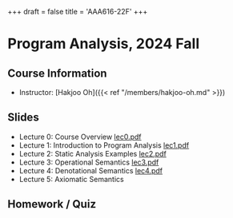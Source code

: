 +++
draft = false
title = 'AAA616-22F'
+++

# Program Analysis, 2024 Fall

## Course Information

- Instructor: [Hakjoo Oh]({{< ref "/members/hakjoo-oh.md" >}})

## Slides

- Lecture 0: Course Overview [lec0.pdf](./slides/lec0.pdf)
- Lecture 1: Introduction to Program Analysis [lec1.pdf](./slides/lec1.pdf)
- Lecture 2: Static Analysis Examples [lec2.pdf](./slides/lec2.pdf)
- Lecture 3: Operational Semantics [lec3.pdf](./slides/lec3.pdf)
- Lecture 4: Denotational Semantics [lec4.pdf](./slides/lec4.pdf)
- Lecture 5: Axiomatic Semantics 

## Homework / Quiz
